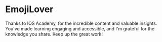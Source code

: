 # EmojiLover

Thanks to IOS Academy, for the incredible content and valuable insights. You've made learning engaging and accessible, and I'm grateful for the knowledge you share. Keep up the great work!
